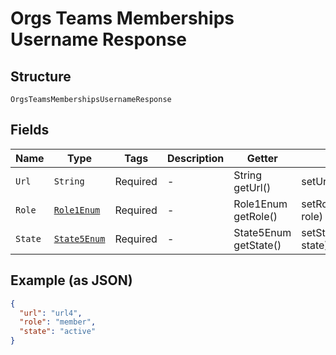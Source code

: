 
# Orgs Teams Memberships Username Response

## Structure

`OrgsTeamsMembershipsUsernameResponse`

## Fields

| Name | Type | Tags | Description | Getter | Setter |
|  --- | --- | --- | --- | --- | --- |
| `Url` | `String` | Required | - | String getUrl() | setUrl(String url) |
| `Role` | [`Role1Enum`](../../doc/models/role-1-enum.md) | Required | - | Role1Enum getRole() | setRole(Role1Enum role) |
| `State` | [`State5Enum`](../../doc/models/state-5-enum.md) | Required | - | State5Enum getState() | setState(State5Enum state) |

## Example (as JSON)

```json
{
  "url": "url4",
  "role": "member",
  "state": "active"
}
```

